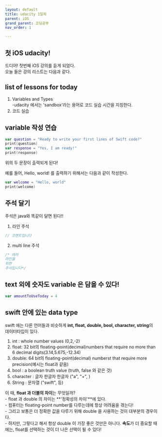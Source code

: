 ```yaml
---
layout: default
title: udacity 1일차
parent: iOS
grand_parent: 코딩공부
nav_order: 1

---
```



## 첫 iOS udacity!  
드디어! 첫번째 iOS 강의를 듣게 되었다.  
오늘 들은 강의 리스트는 다음과 같다.  

## list of lessons for today  
1. Variables and Types  
    -udacity 에서는 'sandbox'라는 용어로 코드 실습 시간을 지칭한다.  
2. 코드 실습  

## variable 작성 연습  

```swift
var question = "Ready to write your first lines of Swift code?"
print(question)
var response = "Yes, I am ready!"
print(response)
```

위의 두 문장이 출력되게 된다!  

예를 들어, Hello, world! 를 출력하기 위해서는 다음과 같이 작성한다.  
```swift
var welcome = "Hello, world"
print(welcome)
```

## 주석 달기  
주석은 java와 똑같이 달면 된다!!  

1. 라인 주석  
```swift
// 코멘트입니다 
```

2. multi line 주석  
```swift
/* 여러 
라인을 
위한 
주석입니다*/
```

## text 외에 숫자도 variable 은 담을 수 있다!  

```swift
var amountToUseToday = 4
```

## swift 안에 있는 data type  
swift 에는 다른 언어들과 비슷하게 **int, float, double, bool, character, string**의 데이터타입이 있다.  
1. int : whole number values (0,2,-2)  
2. float: 32 bit의 floating-point(decimal)numbers that require no more than 6 decimal digits(3.14,5.675,-12.34)  
3. double: 64 bit의 floating-point(decimal) numberst that require more precision(예시는 float과 같음)  
4. bool : a boolean truth value (truth, false 와 같은 것)  
5. character : 글자 한글자 한글자 ("a", "+", )  
6. String : 문자열 ("swift", 등)  

이 때, **float 과 더블의 차이**는 무엇일까?  
    - float 과 double 의 차이는 **'정확성의 차이'**에 있다.  
    - 컴퓨터는 floating-point number를 다루는데에 항상 어려움을 겪는다!  
    - 그리고 보통은 더 정확한 값을 다루기 위해 double 을 사용하는 것이 대부분의 경우이다.  
    - 하지만, 그렇다고 해서 항상 double 이 가장 좋은 것만은 아니다. **속도**가 더 중요할 때에는, float를 선택하는 것이 더 나은 선택이 될 수 있다!  
    
